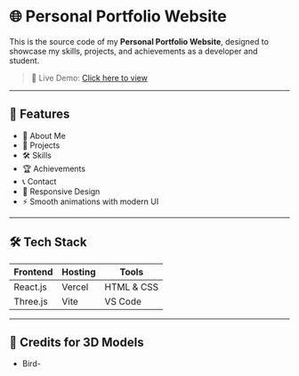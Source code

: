 # 🌐 Personal Portfolio Website

This is the source code of my **Personal Portfolio Website**, designed to showcase my skills, projects, and achievements as a developer and student.

> 🚀 Live Demo: [Click here to view](https://personal-portfolio-theta-lilac.vercel.app/)

---

## 📌 Features

- 🧠 About Me
- 💼 Projects
- 🛠️ Skills
- 🏆 Achievements
- 📞 Contact
- 🌙 Responsive Design
- ⚡ Smooth animations with modern UI

---

## 🛠️ Tech Stack

| Frontend  | Hosting        | Tools      |
|-----------|----------------|------------|
| React.js  | Vercel   | HTML & CSS |
| Three.js| Vite           | VS Code    |

---

## 🙏 Credits for 3D Models

- Bird- 

